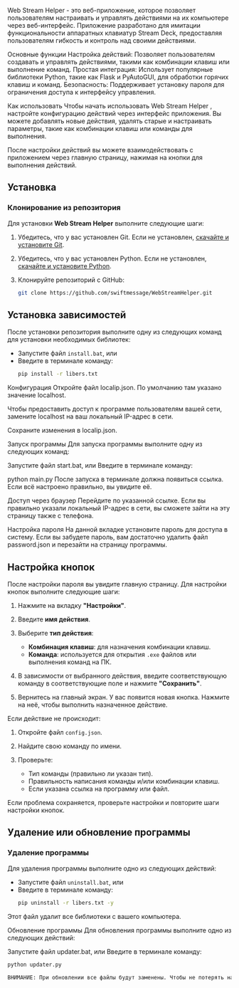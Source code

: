 Web Stream Helper - это веб-приложение, которое позволяет пользователям настраивать и управлять действиями на их компьютере через веб-интерфейс. Приложение разработано для имитации функциональности аппаратных клавиатур Stream Deck, предоставляя пользователям гибкость и контроль над своими действиями.

Основные функции
Настройка действий: Позволяет пользователям создавать и управлять действиями, такими как комбинации клавиш или выполнение команд.
Простая интеграция: Использует популярные библиотеки Python, такие как Flask и PyAutoGUI, для обработки горячих клавиш и команд.
Безопасность: Поддерживает установку пароля для ограничения доступа к интерфейсу управления.

Как использовать
Чтобы начать использовать Web Stream Helper , настройте конфигурацию действий через интерфейс приложения. Вы можете добавлять новые действия, удалять старые и настраивать параметры, такие как комбинации клавиш или команды для выполнения.

После настройки действий вы можете взаимодействовать с приложением через главную страницу, нажимая на кнопки для выполнения действий.

## Установка

### Клонирование из репозитория

Для установки **Web Stream Helper** выполните следующие шаги:

1. Убедитесь, что у вас установлен Git. Если не установлен, [скачайте и установите Git](https://git-scm.com/downloads).
2. Убедитесь, что у вас установлен Python. Если не установлен, [скачайте и установите Python](https://www.python.org/).

3. Клонируйте репозиторий с GitHub:

   ```bash
   git clone https://github.com/swiftmessage/WebStreamHelper.git


## Установка зависимостей

После установки репозитория выполните одну из следующих команд для установки необходимых библиотек:

- Запустите файл `install.bat`, или
- Введите в терминале команду:
  ```bash
  pip install -r libers.txt
Конфигурация
Откройте файл localip.json. По умолчанию там указано значение localhost.

Чтобы предоставить доступ к программе пользователям вашей сети, замените localhost на ваш локальный IP-адрес в сети.

Сохраните изменения в localip.json.

Запуск программы
Для запуска программы выполните одну из следующих команд:

Запустите файл start.bat, или
Введите в терминале команду:
  
python main.py
После запуска в терминале должна появиться ссылка. Если всё настроено правильно, вы увидите её.

Доступ через браузер
Перейдите по указанной ссылке. Если вы правильно указали локальный IP-адрес в сети, вы сможете зайти на эту страницу также с телефона.

Настройка пароля
На данной вкладке установите пароль для доступа в систему. Если вы забудете пароль, вам достаточно удалить файл password.json и перезайти на страницу программы.

## Настройка кнопок

После настройки пароля вы увидите главную страницу. Для настройки кнопок выполните следующие шаги:

1. Нажмите на вкладку **"Настройки"**.

2. Введите **имя действия**.

3. Выберите **тип действия**:
   - **Комбинация клавиш**: для назначения комбинации клавиш.
   - **Команда**: используется для открытия `.exe` файлов или выполнения команд на ПК.

4. В зависимости от выбранного действия, введите соответствующую команду в соответствующие  поле и нажмите **"Сохранить"**.

5. Вернитесь на главный экран. У вас появится новая кнопка. Нажмите на неё, чтобы выполнить назначенное действие.

Если действие не происходит:

1. Откройте файл `config.json`.

2. Найдите свою команду по имени.

3. Проверьте:
   - Тип команды (правильно ли указан тип).
   - Правильность написания команды и/или комбинации клавиш.
   - Если указана ссылка на программу или файл.

Если проблема сохраняется, проверьте настройки и повторите шаги настройки кнопок.

## Удаление или обновление программы

### Удаление программы

Для удаления программы выполните одно из следующих действий:

- Запустите файл `uninstall.bat`, или
- Введите в терминале команду:
  ```bash
  pip uninstall -r libers.txt -y
Этот файл удалит все библиотеки с вашего компьютера.

Обновление программы
Для обновления программы выполните одно из следующих действий:

Запустите файл updater.bat, или
Введите в терминале команду:
  ```bash
python updater.py

ВНИМАНИЕ: При обновлении все файлы будут заменены. Чтобы не потерять настройки программы, сделайте резервные копии файлов с расширением .json перед обновлением.

